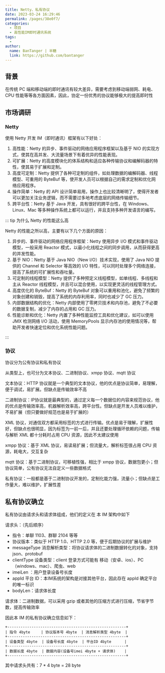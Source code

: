 ```yaml
---
title: Netty、私有协议
date: 2023-03-24 16:29:46
permalink: /pages/38e0f7/
categories:
  - 项目
  - 高性能IM即时通讯系统
tags:
  - 
author: 
  name: BanTanger | 半糖
  link: https://github.com/bantanger
---
```

## 背景

在传统 PC 端和移动端的即时通讯有较大差异，需要考虑到移动端弱网、耗电、CPU 性能等等各方面因素，因此，协定一份优秀的协议能够极大的提高即时性



## 市场调研

### Netty

使用 Netty 开发 IM（即时通讯）框架有以下好处：

1. 高性能：Netty 的异步、事件驱动的网络应用程序框架以及基于 NIO 的实现方式，使其在高并发、大流量场景下有着优异的性能表现。
2. 可扩展：Netty 的高度模块化的体系结构和适应各种传输协议和编解码器的特性，使其易于扩展和定制。
3. 高度可定制：Netty 提供了各种可定制的组件，如处理数据的编解码器、线程模型、可重用的 ByteBuf 等，使开发人员可以根据自己的需求定制和优化网络应用程序。
4. 操作简单：Netty 的 API 设计简单易用，操作上也比较清晰明了，使得开发者可以更加关注业务逻辑，而不需要过多地考虑底层的网络传输细节。
5. 跨平台性：Netty 基于 Java 开发，具有很好的跨平台性，在 Windows、Linux、Mac 等多种操作系统上都可以运行，并且支持多种开发语言的编写。

::: tip 为什么 Netty 的性能这么高

Netty 的性能之所以高，主要有以下几个方面的原因：

1. 异步的、事件驱动的网络应用程序框架：Netty 使用异步 I/O 模式和事件驱动模型，一般采用 Reactor 模式，以最小化线程之间的同步调用，从而获得更高的并发性能。
2. 基于 NIO：Netty 基于 Java NIO（New I/O）技术实现，使用了 Java NIO 提供的 Channel 和 Selector 等高效的 I/O 特性，可以同时处理多个网络连接，提高了系统的可扩展性和吞吐量。
3. 可定制的线程模型：Netty 提供了多种预定义线程模型，如单线程、多线程和主从 Reactor 线程模型，并且可以混合使用，以实现更灵活的线程管理方式。
4. 高度优化的 ByteBuf：Netty 的 ByteBuf 对象可以重用和池化，避免了频繁的对象创建和销毁，提高了系统的内存利用率，同时也减少了 GC 压力。
5. 内部数据结构的优化：Netty 内部使用了零拷贝技术和内存池，避免了不必要的数据复制，减少了内存的占用和 GC 压力。
6. 性能诊断和优化：Netty 内置了多种性能监控工具和优化建议，如可以使用 JMX 检测网络 I/O 活动，使用 MemoryPools 显示内存池的使用情况等，帮助开发者快速定位和优化系统性能问题。

:::

### 协议

协议分为公有协议和私有协议

从类型上，也可分为文本协议、二进制协议、xmpp 协议、mqtt 协议

文本协议：HTTP 协议就是一个典型的文本协议，他的优点是协议简单，易理解，便于调试，易扩展。但缺点是传输效率不高

二进制协议：IP协议就是最典型的，通过定义每一个数据位的内容来规范协议，他的优点是传输效率高，机器解析效率高，跨平台性。但缺点是开发人员难以维护，不易扩展（但只要做好规范也是易于扩展的）

XML 协议，对通信双方都采用标签的方式进行传输。优点是易于理解，扩展性好，但缺点也很明显，因为标签为一前一后，并且还要处理循环依赖的问题，传输与解析 XML 都十分耗时占用 CPU 资源，因此不太建议使用

xmpp 协议：基于 XML 协议，易读易扩展；但流量大，解析标签很占用 CPU 资源，耗电大，交互复杂

mqtt 协议：基于二进制协议，可移植性强，相比于 xmpp 协议，数据包更小；但协议简单，公有协议无法自定义一些数据格式



私有协议：一般都是基于二进制协议开发的，定制化能力强，流量小；但缺点是工作量大，难以维护，扩展性差



## 私有协议确立

私有协议由请求头和请求体组成，他们的定义在 本 IM 架构中如下

请求头：（先后顺序）

+ 指令：单聊 1103、群聊 2104 等等
+ 协议版本：类似于 HTTP 1.0、HTTP 2.0 等，便于后期协议的扩展与维护
+ messageType 消息解析类型：将协议请求体的二进制数据转化的对象，支持 json、protobuf
+ clientType 设备类型：client 登录方式可能有 移动（安卓、ios）、PC（windows、mac）、爬虫、web
+ imeiLen ：用户登录设备号长度
+ appId 平台 ID：本IM系统的架构是对接其他平台，因此存在 appId 确定平台的唯一标识
+ bodyLen：请求体长度

请求体：二进制数据，可以采用 gzip 或者其他的压缩方式进行压缩，节省字节数，提高传输效率

因此本 IM 的私有协议确立信息如下：

```text
+------------------------------------------------------+
| 指令 4byte     | 协议版本号 4byte  | 消息解析类型 4byte  |
+------------------------------------------------------+
| 设备类型 4byte  | 设备号长度 4byte  | 平台ID 4byte      | 
+------------------------------------------------------+
| 数据长度 4byte  | 数据内容(设备号imei 4byte + 请求体) 	 |
+------------------------------------------------------+
```

其中请求头共有：7 * 4 byte = 28 byte